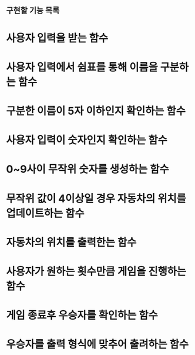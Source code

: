 ## 구현할 기능 목록

# 사용자 입력을 받는 함수

# 사용자 입력에서 쉼표를 통해 이름을 구분하는 함수

# 구분한 이름이 5자 이하인지 확인하는 함수

# 사용자 입력이 숫자인지 확인하는 함수

# 0~9사이 무작위 숫자를 생성하는 함수

# 무작위 값이 4이상일 경우 자동차의 위치를 업데이트하는 함수

# 자동차의 위치를 출력한는 함수

# 사용자가 원하는 횟수만큼 게임을 진행하는 함수

# 게임 종료후 우승자를 확인하는 함수

# 우승자를 출력 형식에 맞추어 출려하는 함수
